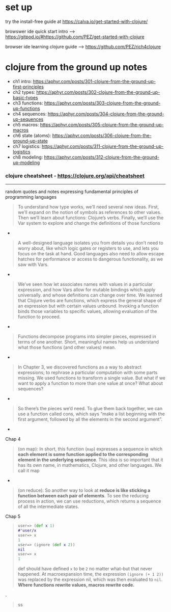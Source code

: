# set up

try the install-free guide at https://calva.io/get-started-with-clojure/

browswer ide quick start intro --> https://gitpod.io/#https://github.com/PEZ/get-started-with-clojure

browser ide learning clojure guide --> https://github.com/PEZ/rich4clojure

# clojure from the ground up notes
- ch1 intro: https://aphyr.com/posts/301-clojure-from-the-ground-up-first-principles
- ch2 types: https://aphyr.com/posts/302-clojure-from-the-ground-up-basic-types
- ch3 functions: https://aphyr.com/posts/303-clojure-from-the-ground-up-functions
- ch4 sequences: https://aphyr.com/posts/304-clojure-from-the-ground-up-sequences
- ch5 macros: https://aphyr.com/posts/305-clojure-from-the-ground-up-macros
- ch6 state (atoms): https://aphyr.com/posts/306-clojure-from-the-ground-up-state
- ch7 logistics: https://aphyr.com/posts/311-clojure-from-the-ground-up-logistics
- ch8 modeling: https://aphyr.com/posts/312-clojure-from-the-ground-up-modeling 



### clojure cheatsheet - https://clojure.org/api/cheatsheet

---

random quotes and notes expressing fundamental principles of programming languages

> To understand how type works, we’ll need several new ideas. First, we’ll expand on the notion of symbols as references to other values. Then we’ll learn about functions: Clojure’s verbs. Finally, we’ll use the Var system to explore and change the definitions of those functions

-

> A well-designed language isolates you from details you don’t need to worry about, like which logic gates or registers to use, and lets you focus on the task at hand. Good languages also need to allow escape hatches for performance or access to dangerous functionality, as we saw with Vars. 

-

> We’ve seen how let associates names with values in a particular expression, and how Vars allow for mutable bindings which apply universally. and whose definitions can change over time. We learned that Clojure verbs are functions, which express the general shape of an expression but with certain values unbound. Invoking a function binds those variables to specific values, allowing evaluation of the function to proceed.

-
 
> Functions decompose programs into simpler pieces, expressed in terms of one another. Short, meaningful names help us understand what those functions (and other values) mean.

-

> In Chapter 3, we discovered functions as a way to abstract expressions; to rephrase a particular computation with some parts missing. We used functions to transform a single value. But what if we want to apply a function to more than one value at once? What about sequences?


-

> So there’s the pieces we’d need. To glue them back together, we can use a function called cons, which says “make a list beginning with the first argument, followed by all the elements in the second argument”.

-

Chap 4

> (on map): In short, this function (`map`) expresses a sequence in which **each element is some function applied to the corresponding element in the underlying sequence**. This idea is so important that it has its own name, in mathematics, Clojure, and other languages. We call it map

-

> (on reduce): So another way to look at **reduce is like sticking a function between each pair of elements**. To see the reducing process in action, we can use reductions, which returns a sequence of all the intermediate states.

Chap 5

> ```clojure
> user=> (def x 1)
> #'user/x
> user=> x
> 1
> user=> (ignore (def x 2))
> nil
> user=> x
> 1
> ```
> def should have defined `x` to be `2` no matter what–but that never happened. At macroexpansion time, the expression `(ignore (+ 1 2))` was replaced by the expression nil, which was then evaluated to `nil`. **Where functions rewrite values, macros rewrite code.**

.

>  ss
